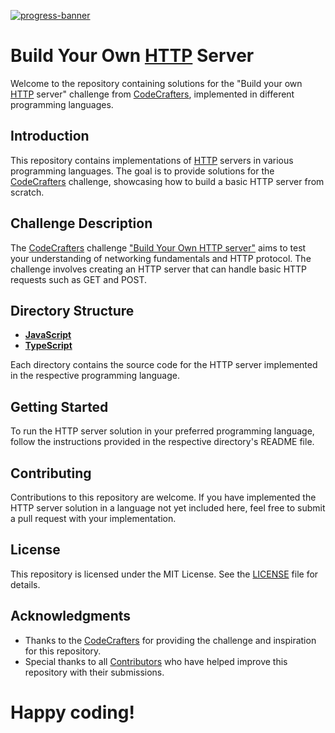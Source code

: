 [![progress-banner](https://backend.codecrafters.io/progress/http-server/2856b560-38f7-4338-afad-b0dac7ad7fe9)](https://app..io/users/RomaLetodiani?r=2qF)

# Build Your Own [HTTP](https://en.wikipedia.org/wiki/Hypertext_Transfer_Protocol) Server

Welcome to the repository containing solutions for the "Build your own [HTTP](https://en.wikipedia.org/wiki/Hypertext_Transfer_Protocol) server" challenge from [CodeCrafters](https://codecrafters.io/), implemented in different programming languages.

## Introduction

This repository contains implementations of [HTTP](https://en.wikipedia.org/wiki/Hypertext_Transfer_Protocol) servers in various programming languages. The goal is to provide solutions for the [CodeCrafters](https://codecrafters.io/) challenge, showcasing how to build a basic HTTP server from scratch.

## Challenge Description

The [CodeCrafters](https://codecrafters.io/) challenge ["Build Your Own HTTP server"](https://app.codecrafters.io/courses/http-server/overview) aims to test your understanding of networking fundamentals and HTTP protocol. The challenge involves creating an HTTP server that can handle basic HTTP requests such as GET and POST.

## Directory Structure

- [**JavaScript**](/JavaScript)
- [**TypeScript**](/TypeScript)

Each directory contains the source code for the HTTP server implemented in the respective programming language.

## Getting Started

To run the HTTP server solution in your preferred programming language, follow the instructions provided in the respective directory's README file.

## Contributing

Contributions to this repository are welcome. If you have implemented the HTTP server solution in a language not yet included here, feel free to submit a pull request with your implementation.

## License

This repository is licensed under the MIT License. See the [LICENSE](LICENSE) file for details.

## Acknowledgments

- Thanks to the [CodeCrafters](https://codecrafters.io/) for providing the challenge and inspiration for this repository.
- Special thanks to all [Contributors](https://github.com/RomaLetodiani/Build-your-own-HTTP-server/graphs/contributors) who have helped improve this repository with their submissions.
  
# Happy coding!
